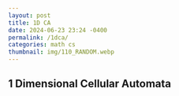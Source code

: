 ```yaml
---
layout: post
title: 1D CA
date: 2024-06-23 23:24 -0400
permalink: /1dca/
categories: math cs
thumbnail: img/110_RANDOM.webp
---
```


## 1 Dimensional Cellular Automata

